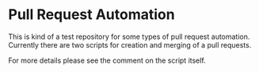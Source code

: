 # Pull Request Automation

This is kind of a test repository for some types of pull request automation. Currently there are two scripts for
creation and merging of a pull requests.

For more details please see the comment on the script itself.
